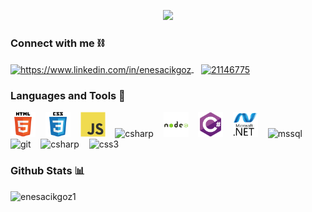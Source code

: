 <p align="center"> <img src="https://user-images.githubusercontent.com/115891080/228956703-33aa777e-b67c-4ecc-a925-ec739ed1fa4a.jpg"/></p><h3 align="left">Connect with me ⛓️</h3><p align="left"> <a href="https://linkedin.com/in/https://www.linkedin.com/in/enesacikgoz" target="blank" ><img align="center" src="https://raw.githubusercontent.com/rahuldkjain/github-profile-readme-generator/master/src/images/icons/Social/linked-in-alt.svg" alt="https://www.linkedin.com/in/enesacikgoz" width="35" height="35"/> </a> &nbsp;&nbsp; <a href="https://stackoverflow.com/users/21146775" target="blank" ><img align="center" src="https://raw.githubusercontent.com/rahuldkjain/github-profile-readme-generator/master/src/images/icons/Social/stack-overflow.svg" alt="21146775" width="35" height="35"/></a></p><h3 align="left">Languages and Tools 🚀</h3><p align="left"> <span href="https://www.w3.org/html/" target="_blank" rel="noreferrer"> <img src="https://raw.githubusercontent.com/devicons/devicon/master/icons/html5/html5-original-wordmark.svg" alt="html5" width="40" height="40"/> </span> &nbsp;&nbsp; <span href="https://www.w3schools.com/css/" target="_blank" rel="noreferrer"> <img src="https://raw.githubusercontent.com/devicons/devicon/master/icons/css3/css3-original-wordmark.svg" alt="css3" width="40" height="40"/> </span> &nbsp;&nbsp; <span href="https://developer.mozilla.org/en-US/docs/Web/JavaScript" target="_blank" rel="noreferrer" > <img src="https://raw.githubusercontent.com/devicons/devicon/master/icons/javascript/javascript-original.svg" alt="javascript" width="40" height="40"/> </span> &nbsp;&nbsp; <span target="_blank" rel="noreferrer"> <img src="https://cdn.jsdelivr.net/gh/devicons/devicon/icons/jquery/jquery-plain-wordmark.svg" alt="csharp" width="40" height="40"/> </span> &nbsp;&nbsp; <span href="https://nodejs.org" target="_blank" rel="noreferrer"> <img src="https://raw.githubusercontent.com/devicons/devicon/master/icons/nodejs/nodejs-original-wordmark.svg" alt="nodejs" width="40" height="40"/> </span> &nbsp;&nbsp; <span href="https://www.w3schools.com/cs/" target="_blank" rel="noreferrer"> <img src="https://raw.githubusercontent.com/devicons/devicon/master/icons/csharp/csharp-original.svg" alt="csharp" width="40" height="40"/> </span> &nbsp;&nbsp; <span href="https://dotnet.microsoft.com/" target="_blank" rel="noreferrer"> <img src="https://raw.githubusercontent.com/devicons/devicon/master/icons/dot-net/dot-net-original-wordmark.svg" alt="dotnet" width="40" height="40"/> </span> &nbsp;&nbsp; <span href="https://www.microsoft.com/en-us/sql-server" target="_blank" rel="noreferrer" > <img src="https://www.svgrepo.com/show/303229/microsoft-sql-server-logo.svg" alt="mssql" width="40" height="40"/> </span> &nbsp;&nbsp; <span href="https://git-scm.com/" target="_blank" rel="noreferrer"> <img src="https://www.vectorlogo.zone/logos/git-scm/git-scm-icon.svg" alt="git" width="40" height="40"/> </span> &nbsp;&nbsp; <span href="https://cdn.jsdelivr.net/gh/devicons/devicon@v2.15.1/devicon.min.css" target="_blank" rel="noreferrer" > <img src="https://cdn.jsdelivr.net/gh/devicons/devicon/icons/visualstudio/visualstudio-plain.svg" alt="csharp" width="40" height="40"/> </span> &nbsp;&nbsp; <span target="_blank" rel="noreferrer"> <img src="https://cdn.jsdelivr.net/gh/devicons/devicon/icons/wordpress/wordpress-plain-wordmark.svg" alt="css3" width="40" height="40"/> </span></p><h3 align="left">Github Stats 📊</h3><p> <img align="left" src="https://github-readme-stats.vercel.app/api/top-langs?username=enesacikgoz1&show_icons=true&locale=en&layout=compact" alt="enesacikgoz1"/></p>

